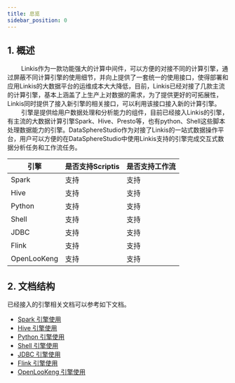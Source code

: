 ```yaml
---
title: 总览
sidebar_position: 0
---
```

## 1. 概述

&nbsp;&nbsp;&nbsp;&nbsp;&nbsp;&nbsp;&nbsp;&nbsp;Linkis作为一款功能强大的计算中间件，可以方便的对接不同的计算引擎，通过屏蔽不同计算引擎的使用细节，并向上提供了一套统一的使用接口，使得部署和应用Linkis的大数据平台的运维成本大大降低，目前，Linkis已经对接了几款主流的计算引擎，基本上涵盖了上生产上对数据的需求，为了提供更好的可拓展性，Linkis同时提供了接入新引擎的相关接口，可以利用该接口接入新的计算引擎。  
&nbsp;&nbsp;&nbsp;&nbsp;&nbsp;&nbsp;&nbsp;&nbsp;引擎是提供给用户数据处理和分析能力的组件，目前已经接入Linkis的引擎，有主流的大数据计算引擎Spark、Hive、Presto等，也有python、Shell这些脚本处理数据能力的引擎。DataSphereStudio作为对接了Linkis的一站式数据操作平台，用户可以方便的在DataSphereStudio中使用Linkis支持的引擎完成交互式数据分析任务和工作流任务。

| 引擎          | 是否支持Scriptis |   是否支持工作流   |
|-------------| ----  | ---- |
| Spark       | 支持 |  支持 |
| Hive        | 支持 | 支持 |
| Python      | 支持 | 支持 |
| Shell       | 支持 | 支持 |
| JDBC        | 支持 | 支持 |
| Flink       | 支持 | 支持 |
| OpenLooKeng | 支持 | 支持 |

## 2. 文档结构

已经接入的引擎相关文档可以参考如下文档。  

- [Spark 引擎使用](spark.md)  
- [Hive 引擎使用](hive.md)  
- [Python 引擎使用](python.md)  
- [Shell 引擎使用](shell.md)  
- [JDBC 引擎使用](jdbc.md)  
- [Flink 引擎使用](flink.md)  
- [OpenLooKeng 引擎使用](openlookeng.md) 
